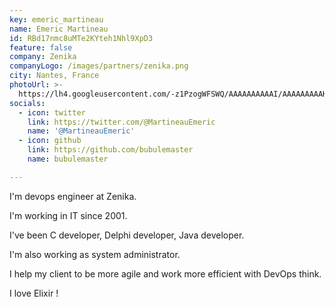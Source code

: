 ```yaml
---
key: emeric_martineau
name: Emeric Martineau
id: RBd17nmc8uMTe2KYteh1Nhl9XpD3
feature: false
company: Zenika
companyLogo: /images/partners/zenika.png
city: Nantes, France
photoUrl: >-
  https://lh4.googleusercontent.com/-z1PzogWFSWQ/AAAAAAAAAAI/AAAAAAAAAHs/1yGIhD3Ri14/photo.jpg
socials:
  - icon: twitter
    link: https://twitter.com/@MartineauEmeric
    name: '@MartineauEmeric'
  - icon: github
    link: https://github.com/bubulemaster
    name: bubulemaster

---
```


I'm devops engineer at Zenika.

I'm working in IT since 2001.

I've been C developer, Delphi developer, Java developer.

I'm also working as system administrator.

I help my client to be more agile and work more efficient with DevOps think. 

I love Elixir !